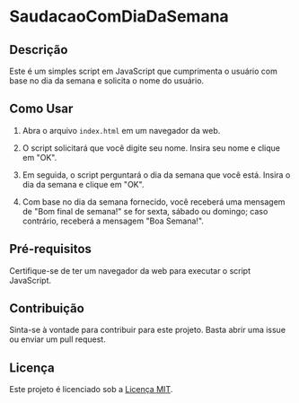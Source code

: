 # SaudacaoComDiaDaSemana

## Descrição
Este é um simples script em JavaScript que cumprimenta o usuário com base no dia da semana e solicita o nome do usuário.

## Como Usar
1. Abra o arquivo `index.html` em um navegador da web.

2. O script solicitará que você digite seu nome. Insira seu nome e clique em "OK".

3. Em seguida, o script perguntará o dia da semana que você está. Insira o dia da semana e clique em "OK".

4. Com base no dia da semana fornecido, você receberá uma mensagem de "Bom final de semana!" se for sexta, sábado ou domingo; caso contrário, receberá a mensagem "Boa Semana!".

## Pré-requisitos
Certifique-se de ter um navegador da web para executar o script JavaScript.

## Contribuição
Sinta-se à vontade para contribuir para este projeto. Basta abrir uma issue ou enviar um pull request.

## Licença
Este projeto é licenciado sob a [Licença MIT](LICENSE.md).
